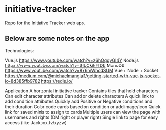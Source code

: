 # initiative-tracker
Repo for the Initiative Tracker web app.

## Below are some notes on the app
Technologies:

Vue.js
https://www.youtube.com/watch?v=z6hQqgvGI4Y
Node.js
https://www.youtube.com/watch?v=tHbCkikFfDE
MonoDB
https://www.youtube.com/watch?v=8Y6mWhcdSUM
Vue + Node + Socket
https://medium.com/@michaelmangial1/getting-started-with-vue-js-socket-io-8d385ffb9782
https://redis.io/

Application
A horizontal initiative tracker
Contains tiles that hold characters
Can edit character attributes
Can add or delete characters
A quick link to add condition attributes
Quickly add Positive or Negative conditions and their duration
Color code cards based on condition or add image/icon
Quick link for saved minis to assign to cards
Multiple users can view the page with usernames and rights (DM right or player right)
Single link to page for easy access (like Jackbox.tv/xyzw)

